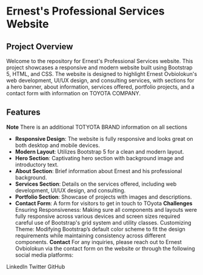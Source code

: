 # Ernest's Professional Services Website

## Project Overview
Welcome to the repository for Ernest's Professional Services website. This project showcases a responsive and modern website built using Bootstrap 5, HTML, and CSS. 
The website is designed to highlight Ernest Ovbiolokun's web development, UI/UX design, and consulting services, with sections for a hero banner, about information, services offered, 
portfolio projects, and a contact form with information on TOYOTA COMPANY. 

## Features
**Note**
There is an additional TOTYOTA BRAND information on all sections 
- **Responsive Design**: The website is fully responsive and looks great on both desktop and mobile devices.
- **Modern Layout**: Utilizes Bootstrap 5 for a clean and modern layout.
- **Hero Section**: Captivating hero section with background image and introductory text.
- **About Section**: Brief information about Ernest and his professional background.
- **Services Section**: Details on the services offered, including web development, UI/UX design, and consulting.
- **Portfolio Section**: Showcase of projects with images and descriptions.
- **Contact Form**: A form for visitors to get in touch to TOyota
**Challenges**
Ensuring Responsiveness: Making sure all components and layouts were fully responsive across various devices and screen sizes required
careful use of Bootstrap's grid system and utility classes. Customizing Theme:
 Modifying Bootstrap’s default color scheme to fit the design requirements while maintaining consistency across different components.
**Contact**
For any inquiries, please reach out to Ernest Ovbiolokun via the contact form on the website or through the following social media platforms:

LinkedIn 
Twitter
GitHub
